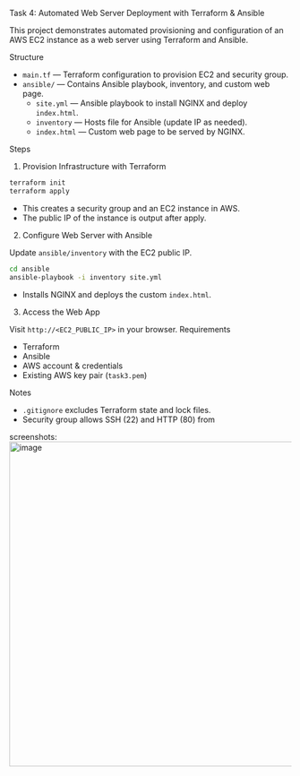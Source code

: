  Task 4: Automated Web Server Deployment with Terraform & Ansible

This project demonstrates automated provisioning and configuration of an AWS EC2 instance as a web server using Terraform and Ansible.

 Structure

- `main.tf` — Terraform configuration to provision EC2 and security group.
- `ansible/` — Contains Ansible playbook, inventory, and custom web page.
  - `site.yml` — Ansible playbook to install NGINX and deploy `index.html`.
  - `inventory` — Hosts file for Ansible (update IP as needed).
  - `index.html` — Custom web page to be served by NGINX.

 Steps

1. Provision Infrastructure with Terraform

```sh
terraform init
terraform apply
```
- This creates a security group and an EC2 instance in AWS.
- The public IP of the instance is output after apply.

 2. Configure Web Server with Ansible

Update `ansible/inventory` with the EC2 public IP.

```sh
cd ansible
ansible-playbook -i inventory site.yml
```
- Installs NGINX and deploys the custom `index.html`.

3. Access the Web App

Visit `http://<EC2_PUBLIC_IP>` in your browser.
 Requirements

- Terraform
- Ansible
- AWS account & credentials
- Existing AWS key pair (`task3.pem`)

 Notes

- `.gitignore` excludes Terraform state and lock files.
- Security group allows SSH (22) and HTTP (80) from

screenshots:
<img width="1151" height="580" alt="image" src="https://github.com/user-attachments/assets/8e352bfa-08d5-4768-9c29-4e67f0ad5a51" />
